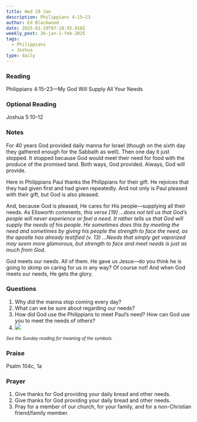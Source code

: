```yaml
---
title: Wed 29 Jan
description: Philippians 4:15–23
author: Ed Blackwood
date: 2025-01-29T07:10:55.918Z
weekly_post: 26-jan-1-feb-2025
tags:
  - Philippians
  - Joshua
type: daily
---
```

### Reading

Philippians 4:15–23—My God Will Supply All Your Needs

### O﻿ptional Reading

Joshua 5:10–12

### Notes

For 40 years God provided daily manna for Israel (though on the sixth day they gathered enough for the Sabbath as well). Then one day it just stopped. It stopped because God would meet their need for food with the produce of the promised land. Both ways, God provided. Always, God will provide.

Here in Philippians Paul thanks the Philippians for their gift. He rejoices that they had given first and had given repeatedly. And not only is Paul pleased with their gift, but God is also pleased. 

And, because God is pleased, He cares for His people—supplying all their needs. As Ellsworth comments, *this verse \[19] …does not tell us that God’s people will never experience or feel a need. It rather tells us that God will supply the needs of his people. He sometimes does this by meeting the need and sometimes by giving his people the strength to face the need, as the apostle has already testified (v. 13) …Needs that simply get vaporized may seem more glamorous, but strength to face and meet needs is just as much from God*.

God meets our needs. All of them. He gave us Jesus—do you think he is going to skimp on caring for us in any way? Of course not! And when God meets our needs, He gets the glory.

### Questions

1. Why did the manna stop coming every day?
2. What can we be sure about regarding our needs?
3. How did God use the Philippians to meet Paul’s need? How can God use you to meet the needs of others?
4. ![](/static/img/family_worship_study_ed-swedish_questions.png)

<div><small><i>See the Sunday reading for meaning of the symbols.</i></small></div>

### Praise

P﻿salm 104c, 1a

### Prayer

1. Give thanks for God providing your daily bread and other needs.
2. Give thanks for God providing your daily bread and other needs.
3. Pray for a member of our church, for your family, and for a non-Christian friend/family member.